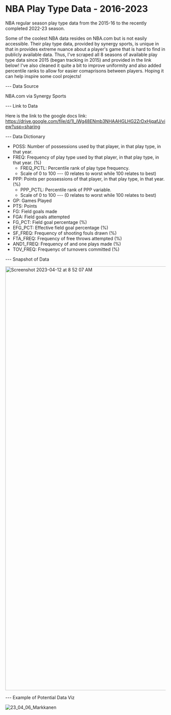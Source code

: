 # NBA Play Type Data - 2016-2023

NBA regular season play type data from the 2015-16 to the recently completed 2022-23 season.

Some of the coolest NBA data resides on NBA.com but is not easily accessible. Their play type data, provided by synergy sports, is unique in that in provides extreme nuance about a player's game that is hard to find in publicly available data. Thus, I've scraped all 8 seasons of available play type data since 2015 (began tracking in 2015) and provided in the link below! I've also cleaned it quite a bit to improve uniformity and also added percentile ranks to allow for easier comaprisons between players. Hoping it can help inspire some cool projects!

--- Data Source

NBA.com via Synergy Sports

--- Link to Data 

Here is the link to the google docs link: https://drive.google.com/file/d/1l_iWg48ENmb3NHAAHGLHG2ZrDxHjqafJ/view?usp=sharing


--- Data Dictionary

- POSS: Number of possessions used by that player, in that play type, in that year.
- FREQ: Frequency of play type used by that player, in that play type, in that year. (%)
  - FREQ_PCTL: Percentile rank of play type frequency.
  - Scale of 0 to 100 --- (0 relates to worst while 100 relates to best)
- PPP: Points per possessions of that player, in that play type, in that year. (%)
  - PPP_PCTL: Percentile rank of PPP variable. 
  - Scale of 0 to 100 --- (0 relates to worst while 100 relates to best)
- GP: Games Played
- PTS: Points
- FG: Field goals made
- FGA: Field goals attempted
- FG_PCT: Field goal percentage (%)
- EFG_PCT: Effective field goal percentage (%)
- SF_FREQ: Frequency of shooting fouls drawn (%)
- FTA_FREQ: Frequency of free throws attempted (%)
- AND1_FREQ: Frequency of and one plays made (%)
- TOV_FREQ: Frequenyc of turnovers committed (%)



--- Snapshot of Data 

<img width="1330" alt="Screenshot 2023-04-12 at 8 52 07 AM" src="https://user-images.githubusercontent.com/70119566/231479173-463e8dbd-cc06-4612-b189-ae6ba36cfdda.png">


--- Example of Potential Data Viz

![23_04_06_Markkanen](https://user-images.githubusercontent.com/70119566/231478790-981daa2e-9bf4-49a6-a2a6-2a0839ebb46d.jpg)

